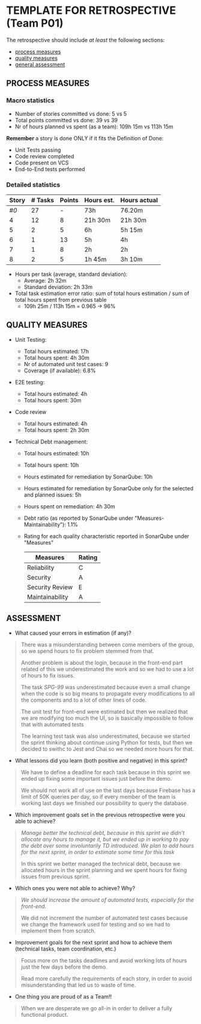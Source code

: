 TEMPLATE FOR RETROSPECTIVE (Team P01)
=====================================

The retrospective should include _at least_ the following
sections:

- [process measures](#process-measures)
- [quality measures](#quality-measures)
- [general assessment](#assessment)

## PROCESS MEASURES 

### Macro statistics

- Number of stories committed vs done: 5 vs 5
- Total points committed vs done: 39 vs 39
- Nr of hours planned vs spent (as a team): 109h 15m vs 113h 15m

**Remember**  a story is done ONLY if it fits the Definition of Done:

- Unit Tests passing
- Code review completed
- Code present on VCS
- End-to-End tests performed

### Detailed statistics

| Story | # Tasks | Points | Hours est. | Hours actual |
| ----- | ------- | ------ | ---------- | ------------ |
| _#0_  | 27      | -      | 73h        | 76.20m       |
| 4     | 12      | 8      | 21h 30m    | 21h 30m      |
| 5     | 2       | 5      | 6h         | 5h 15m       |
| 6     | 1       | 13     | 5h         | 4h           |
| 7     | 1       | 8      | 2h         | 2h           |
| 8     | 2       | 5      | 1h 45m     | 3h 10m       |

- Hours per task (average, standard deviation):
  - Average: 2h 32m
  - Standard deviation: 2h 33m
- Total task estimation error ratio: sum of total hours estimation / sum of total hours spent from previous table
  - 109h 25m / 113h 15m = 0.965 -> 96%
## QUALITY MEASURES 

- Unit Testing:
  - Total hours estimated: 17h
  - Total hours spent: 4h 30m
  - Nr of automated unit test cases: 9
  - Coverage (if available): 6.8%
  
- E2E testing:
  - Total hours estimated: 4h
  - Total hours spent: 30m
  
- Code review 
  - Total hours estimated: 4h
  - Total hours spent: 2h 30m
  
- Technical Debt management:
  - Total hours estimated: 10h
  
  - Total hours spent: 10h
  
  - Hours estimated for remediation by SonarQube: 10h
  
  - Hours estimated for remediation by SonarQube only for the selected and planned issues: 5h
  
  - Hours spent on remediation: 4h 30m
  
  - Debt ratio (as reported by SonarQube under "Measures-Maintainability"): 1.1%
  
  - Rating for each quality characteristic reported in SonarQube under "Measures"
  
    | Measures        | Rating |
    | --------------- | ------ |
    | Reliability     | C      |
    | Security        | A      |
    | Security Review | E      |
    | Maintainability | A      |
  


## ASSESSMENT

- What caused your errors in estimation (if any)?

> There was a misunderstanding between come members of the group, so we spend hours to fix problem stemmed from that.
>
> Another problem is about the login, because in the front-end part related of this we underestimated the work and so we had to use a lot of hours to fix issues.
>
> The task _SPG-99_ was underestimated because even a small change when the code is so big means to propagate every modifications to all the components and to a lot of other lines of code.
>
> The unit test for front-end were estimated but then we realized that we are modifying too much the UI, so is basically impossible to follow that with automated tests
>
> The learning test task was also underestimated, because we started the sprint thinking about continue using Python for tests, but then we decided to swithc to Jest and Chai so we needed more hours for that.

- What lessons did you learn (both positive and negative) in this sprint?

> We have to define a deadline for each task because in this sprint we ended up fixing some important issues just before the demo.
>
> We should not work all of use on the last days because Firebase has a limit of 50K queries per day, so if every member of the team is working last days we finished our possibility to query the database.

- Which improvement goals set in the previous retrospective were you able to achieve? 

> *Manage better the technical debt, because in this sprint we didn't  allocate any hours to manage it, but we ended up in working to pay the  debt over some involuntarily TD introduced. We plan to add hours for the next sprint, in order to estimate some time for this task*
>
> In this sprint we better managed the technical debt, because we allocated hours in the sprint planning and we spent hours for fixing issues from previous sprint.

- Which ones you were not able to achieve? Why?

> *We should increase the amount of automated tests, especially for the front-end.*
>
> We did not increment the number of automated test cases because we change the framework used for testing and so we had to implement them from scratch.

- Improvement goals for the next sprint and how to achieve them (technical tasks, team coordination, etc.)

> Focus more on the tasks deadlines and avoid working lots of hours just the few days before the demo.
>
> Read more carefully the requirements of each story, in order to avoid misunderstanding that led us to waste of time.

- One thing you are proud of as a Team!!

> When we are desperate we go all-in in order to deliver a fully functional product.

